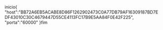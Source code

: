 inicio{
"host":"BB72A6EB5ACABE8D86F1262902473C0A77DB79AF16309187BD7EDF43010C30C4679447D55CE4113FC17B9E5AA84F0E42F225",
"porta":"60000"
}fim
